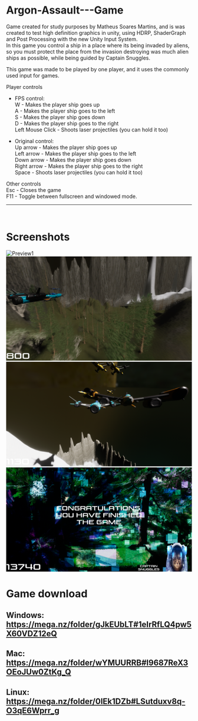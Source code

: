 <!-- GAME PROJECT TITLE -->
# Argon-Assault---Game
Game created for study purposes by Matheus Soares Martins, and is was created to test high definition graphics in unity, using HDRP, ShaderGraph and Post Processing with the new Unity Input System.<br>
In this game you control a ship in a place where its being invaded by aliens, so you must protect the place from the invasion destroying was much alien ships as possible, while being
guided by Captain Snuggles.
<br>

This game was made to be played by one player, and it uses the commonly used input for games.
<br>

Player controls<br>
- FPS control:<br>
W - Makes the player ship goes up<br>
A - Makes the player ship goes to the left<br>
S - Makes the player ship goes down<br>
D - Makes the player ship goes to the right<br>
Left Mouse Click - Shoots laser projectiles (you can hold it too)<br>

- Original control:<br>
Up arrow - Makes the player ship goes up<br>
Left arrow - Makes the player ship goes to the left<br>
Down arrow - Makes the player ship goes down<br>
Right arrow - Makes the player ship goes to the right<br>
Space - Shoots laser projectiles (you can hold it too)<br>

Other controls<br>
Esc - Closes the game<br>
F11 - Toggle between fullscreen and windowed mode.<br>
******************************************************************************

<br>

# Screenshots
<!-- GAME PROJECT IMAGES -->
![Preview1](./Images/gameStart.png)
![Preview2](./Images/gameAction.png)
![Preview3](./Images/gameAction2.png)
![Preview4](./Images/gameEnd.png)

# <!-- GAME PROJECT BUILDS -->
# Game download<br>
## Windows:<br>https://mega.nz/folder/gJkEUbLT#1eIrRfLQ4pw5X60VDZ12eQ
## Mac:<br>https://mega.nz/folder/wYMUURRB#l9687ReX3OEoJUw0ZtKg_Q
## Linux:<br>https://mega.nz/folder/0IEk1DZb#LSutduxv8q-O3qE6Wprr_g
